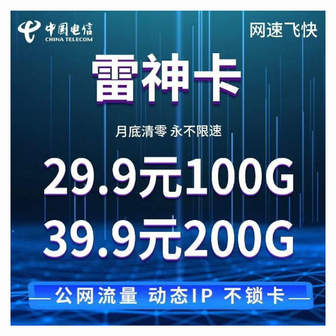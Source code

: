# ![image](https://raw.githubusercontent.com/jjieshaowulian/Contact/master/%E7%94%B5%E4%BF%A1%E9%9B%B7%E7%A5%9E%E5%8D%A1.jpg)
